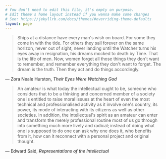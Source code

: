 ```yaml
---
# You don't need to edit this file, it's empty on purpose.
# Edit theme's home layout instead if you wanna make some changes
# See: https://jekyllrb.com/docs/themes/#overriding-theme-defaults
layout: page
---
```


>Ships at a distance have every man's wish on board. For some they come in with the tide. For others they sail forever on the same horizon, never out of sight, never landing until the Watcher turns his eyes away in resignation, his dreams mocked to death by Time. That is the life of men. Now, women forget all those things they don't want to remember, and remember everything they don't want to forget. The dream is the truth. Then they act and do things accordingly.

 ― Zora Neale Hurston, *Their Eyes Were Watching God*

>An amateur is what today the intellectual ought to be, someone who considers that to be a thinking and concerned member of a society one is entitled to raise moral issues at the heart of even the most technical and professionalised activity as it involve one's country, its power, its mode of interacting with its citizens as well as other societies. In addition, the intellectual's spirit as an amateur can enter and transform the merely professional routine most of us go through into something much more lively and radical; instead of doing what one is supposed to do one can ask why one does it, who benefits from it, how can it reconnect with a personal project and original thought.

 — Edward Said, *Representations of the Intellectual*